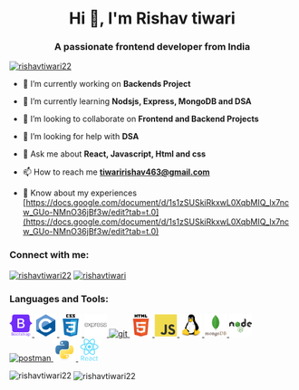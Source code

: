 <h1 align="center">Hi 👋, I'm Rishav tiwari</h1>
<h3 align="center">A passionate frontend developer from India</h3>

<p align="left"> <a href="https://github.com/ryo-ma/github-profile-trophy"><img src="https://github-profile-trophy.vercel.app/?username=rishavtiwari22" alt="rishavtiwari22" /></a> </p>

- 🔭 I’m currently working on **Backends Project**

- 🌱 I’m currently learning **Nodsjs, Express, MongoDB and DSA**

- 👯 I’m looking to collaborate on **Frontend and Backend Projects**

- 🤝 I’m looking for help with **DSA**

- 💬 Ask me about **React, Javascript, Html and css**

- 📫 How to reach me **tiwaririshav463@gmail.com**

- 📄 Know about my experiences [https://docs.google.com/document/d/1s1zSUSkiRkxwL0XqbMIQ_lx7ncw_GUo-NMnO36jBf3w/edit?tab=t.0](https://docs.google.com/document/d/1s1zSUSkiRkxwL0XqbMIQ_lx7ncw_GUo-NMnO36jBf3w/edit?tab=t.0)

<h3 align="left">Connect with me:</h3>
<p align="left">
<a href="https://www.codechef.com/users/rishavtiwari22" target="blank"><img align="center" src="https://cdn.jsdelivr.net/npm/simple-icons@3.1.0/icons/codechef.svg" alt="rishavtiwari22" height="30" width="40" /></a>
<a href="https://www.leetcode.com/rishavtiwari" target="blank"><img align="center" src="https://raw.githubusercontent.com/rahuldkjain/github-profile-readme-generator/master/src/images/icons/Social/leet-code.svg" alt="rishavtiwari" height="30" width="40" /></a>
</p>

<h3 align="left">Languages and Tools:</h3>
<p align="left"> <a href="https://getbootstrap.com" target="_blank" rel="noreferrer"> <img src="https://raw.githubusercontent.com/devicons/devicon/master/icons/bootstrap/bootstrap-plain-wordmark.svg" alt="bootstrap" width="40" height="40"/> </a> <a href="https://www.cprogramming.com/" target="_blank" rel="noreferrer"> <img src="https://raw.githubusercontent.com/devicons/devicon/master/icons/c/c-original.svg" alt="c" width="40" height="40"/> </a> <a href="https://www.w3schools.com/css/" target="_blank" rel="noreferrer"> <img src="https://raw.githubusercontent.com/devicons/devicon/master/icons/css3/css3-original-wordmark.svg" alt="css3" width="40" height="40"/> </a> <a href="https://expressjs.com" target="_blank" rel="noreferrer"> <img src="https://raw.githubusercontent.com/devicons/devicon/master/icons/express/express-original-wordmark.svg" alt="express" width="40" height="40"/> </a> <a href="https://git-scm.com/" target="_blank" rel="noreferrer"> <img src="https://www.vectorlogo.zone/logos/git-scm/git-scm-icon.svg" alt="git" width="40" height="40"/> </a> <a href="https://www.w3.org/html/" target="_blank" rel="noreferrer"> <img src="https://raw.githubusercontent.com/devicons/devicon/master/icons/html5/html5-original-wordmark.svg" alt="html5" width="40" height="40"/> </a> <a href="https://developer.mozilla.org/en-US/docs/Web/JavaScript" target="_blank" rel="noreferrer"> <img src="https://raw.githubusercontent.com/devicons/devicon/master/icons/javascript/javascript-original.svg" alt="javascript" width="40" height="40"/> </a> <a href="https://www.linux.org/" target="_blank" rel="noreferrer"> <img src="https://raw.githubusercontent.com/devicons/devicon/master/icons/linux/linux-original.svg" alt="linux" width="40" height="40"/> </a> <a href="https://www.mongodb.com/" target="_blank" rel="noreferrer"> <img src="https://raw.githubusercontent.com/devicons/devicon/master/icons/mongodb/mongodb-original-wordmark.svg" alt="mongodb" width="40" height="40"/> </a> <a href="https://nodejs.org" target="_blank" rel="noreferrer"> <img src="https://raw.githubusercontent.com/devicons/devicon/master/icons/nodejs/nodejs-original-wordmark.svg" alt="nodejs" width="40" height="40"/> </a> <a href="https://postman.com" target="_blank" rel="noreferrer"> <img src="https://www.vectorlogo.zone/logos/getpostman/getpostman-icon.svg" alt="postman" width="40" height="40"/> </a> <a href="https://www.python.org" target="_blank" rel="noreferrer"> <img src="https://raw.githubusercontent.com/devicons/devicon/master/icons/python/python-original.svg" alt="python" width="40" height="40"/> </a> <a href="https://reactjs.org/" target="_blank" rel="noreferrer"> <img src="https://raw.githubusercontent.com/devicons/devicon/master/icons/react/react-original-wordmark.svg" alt="react" width="40" height="40"/> </a> </p>

<p><img align="left" src="https://github-readme-stats.vercel.app/api/top-langs?username=rishavtiwari22&show_icons=true&locale=en&layout=compact" alt="rishavtiwari22" /></p>

<p>&nbsp;<img align="center" src="https://github-readme-stats.vercel.app/api?username=rishavtiwari22&show_icons=true&locale=en" alt="rishavtiwari22" /></p>
